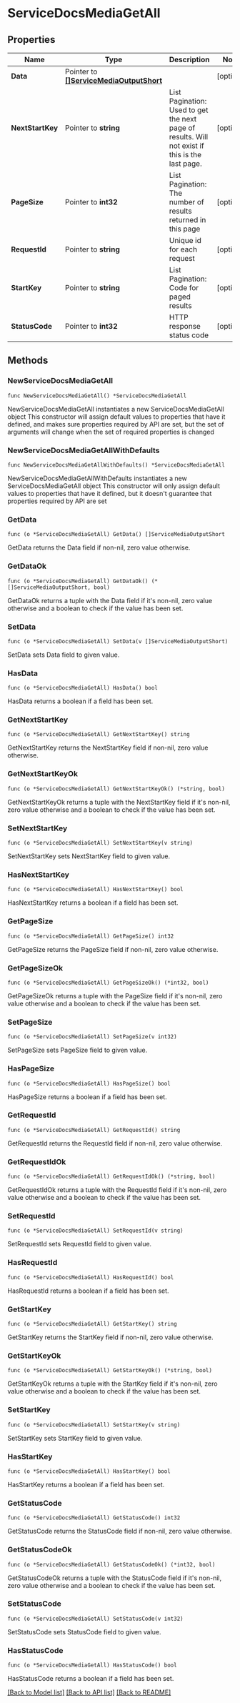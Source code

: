 # ServiceDocsMediaGetAll

## Properties

Name | Type | Description | Notes
------------ | ------------- | ------------- | -------------
**Data** | Pointer to [**[]ServiceMediaOutputShort**](ServiceMediaOutputShort.md) |  | [optional] 
**NextStartKey** | Pointer to **string** | List Pagination: Used to get the next page of results. Will not exist if this is the last page. | [optional] 
**PageSize** | Pointer to **int32** | List Pagination: The number of results returned in this page | [optional] 
**RequestId** | Pointer to **string** | Unique id for each request | [optional] 
**StartKey** | Pointer to **string** | List Pagination: Code for paged results | [optional] 
**StatusCode** | Pointer to **int32** | HTTP response status code | [optional] 

## Methods

### NewServiceDocsMediaGetAll

`func NewServiceDocsMediaGetAll() *ServiceDocsMediaGetAll`

NewServiceDocsMediaGetAll instantiates a new ServiceDocsMediaGetAll object
This constructor will assign default values to properties that have it defined,
and makes sure properties required by API are set, but the set of arguments
will change when the set of required properties is changed

### NewServiceDocsMediaGetAllWithDefaults

`func NewServiceDocsMediaGetAllWithDefaults() *ServiceDocsMediaGetAll`

NewServiceDocsMediaGetAllWithDefaults instantiates a new ServiceDocsMediaGetAll object
This constructor will only assign default values to properties that have it defined,
but it doesn't guarantee that properties required by API are set

### GetData

`func (o *ServiceDocsMediaGetAll) GetData() []ServiceMediaOutputShort`

GetData returns the Data field if non-nil, zero value otherwise.

### GetDataOk

`func (o *ServiceDocsMediaGetAll) GetDataOk() (*[]ServiceMediaOutputShort, bool)`

GetDataOk returns a tuple with the Data field if it's non-nil, zero value otherwise
and a boolean to check if the value has been set.

### SetData

`func (o *ServiceDocsMediaGetAll) SetData(v []ServiceMediaOutputShort)`

SetData sets Data field to given value.

### HasData

`func (o *ServiceDocsMediaGetAll) HasData() bool`

HasData returns a boolean if a field has been set.

### GetNextStartKey

`func (o *ServiceDocsMediaGetAll) GetNextStartKey() string`

GetNextStartKey returns the NextStartKey field if non-nil, zero value otherwise.

### GetNextStartKeyOk

`func (o *ServiceDocsMediaGetAll) GetNextStartKeyOk() (*string, bool)`

GetNextStartKeyOk returns a tuple with the NextStartKey field if it's non-nil, zero value otherwise
and a boolean to check if the value has been set.

### SetNextStartKey

`func (o *ServiceDocsMediaGetAll) SetNextStartKey(v string)`

SetNextStartKey sets NextStartKey field to given value.

### HasNextStartKey

`func (o *ServiceDocsMediaGetAll) HasNextStartKey() bool`

HasNextStartKey returns a boolean if a field has been set.

### GetPageSize

`func (o *ServiceDocsMediaGetAll) GetPageSize() int32`

GetPageSize returns the PageSize field if non-nil, zero value otherwise.

### GetPageSizeOk

`func (o *ServiceDocsMediaGetAll) GetPageSizeOk() (*int32, bool)`

GetPageSizeOk returns a tuple with the PageSize field if it's non-nil, zero value otherwise
and a boolean to check if the value has been set.

### SetPageSize

`func (o *ServiceDocsMediaGetAll) SetPageSize(v int32)`

SetPageSize sets PageSize field to given value.

### HasPageSize

`func (o *ServiceDocsMediaGetAll) HasPageSize() bool`

HasPageSize returns a boolean if a field has been set.

### GetRequestId

`func (o *ServiceDocsMediaGetAll) GetRequestId() string`

GetRequestId returns the RequestId field if non-nil, zero value otherwise.

### GetRequestIdOk

`func (o *ServiceDocsMediaGetAll) GetRequestIdOk() (*string, bool)`

GetRequestIdOk returns a tuple with the RequestId field if it's non-nil, zero value otherwise
and a boolean to check if the value has been set.

### SetRequestId

`func (o *ServiceDocsMediaGetAll) SetRequestId(v string)`

SetRequestId sets RequestId field to given value.

### HasRequestId

`func (o *ServiceDocsMediaGetAll) HasRequestId() bool`

HasRequestId returns a boolean if a field has been set.

### GetStartKey

`func (o *ServiceDocsMediaGetAll) GetStartKey() string`

GetStartKey returns the StartKey field if non-nil, zero value otherwise.

### GetStartKeyOk

`func (o *ServiceDocsMediaGetAll) GetStartKeyOk() (*string, bool)`

GetStartKeyOk returns a tuple with the StartKey field if it's non-nil, zero value otherwise
and a boolean to check if the value has been set.

### SetStartKey

`func (o *ServiceDocsMediaGetAll) SetStartKey(v string)`

SetStartKey sets StartKey field to given value.

### HasStartKey

`func (o *ServiceDocsMediaGetAll) HasStartKey() bool`

HasStartKey returns a boolean if a field has been set.

### GetStatusCode

`func (o *ServiceDocsMediaGetAll) GetStatusCode() int32`

GetStatusCode returns the StatusCode field if non-nil, zero value otherwise.

### GetStatusCodeOk

`func (o *ServiceDocsMediaGetAll) GetStatusCodeOk() (*int32, bool)`

GetStatusCodeOk returns a tuple with the StatusCode field if it's non-nil, zero value otherwise
and a boolean to check if the value has been set.

### SetStatusCode

`func (o *ServiceDocsMediaGetAll) SetStatusCode(v int32)`

SetStatusCode sets StatusCode field to given value.

### HasStatusCode

`func (o *ServiceDocsMediaGetAll) HasStatusCode() bool`

HasStatusCode returns a boolean if a field has been set.


[[Back to Model list]](../README.md#documentation-for-models) [[Back to API list]](../README.md#documentation-for-api-endpoints) [[Back to README]](../README.md)



